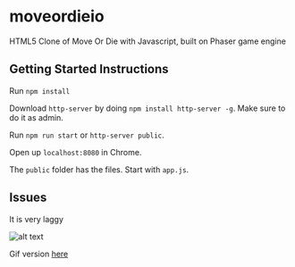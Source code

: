 # moveordieio
HTML5 Clone of Move Or Die with Javascript, built on Phaser game engine

## Getting Started Instructions
Run `npm install`

Download `http-server` by doing `npm install http-server -g`. Make sure to do it as admin.

Run `npm run start` or `http-server public`.

Open up `localhost:8080` in Chrome.

The `public` folder has the files. Start with `app.js`.

## Issues
It is very laggy

![alt text](http://matvarughese.me/images/moveordie.png)

Gif version [here](http://g.recordit.co/HUlzEVCI3c.gif)
